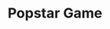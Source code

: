 ---
title: Popstar Game
index: 6
categories: stuff
description: The game popstar
link: //github.com/lqs469/popstar
---